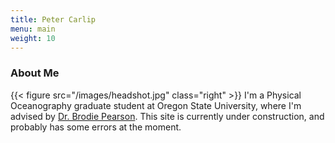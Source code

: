 ```yaml
---
title: Peter Carlip
menu: main
weight: 10
---
```



### About Me
{{< figure src="/images/headshot.jpg" class="right" >}}
I'm a Physical Oceanography graduate student at Oregon State University, where I'm advised 
by [Dr. Brodie Pearson](https://brodiepearson.github.io/). This site is currently under 
construction, and probably has some errors at the moment.



